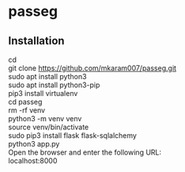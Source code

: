 # passeg
## Installation
cd  
git clone https://github.com/mkaram007/passeg.git  
sudo apt install python3  
sudo apt install python3-pip  
pip3 install virtualenv  
cd passeg  
rm -rf venv  
python3 -m venv venv  
source venv/bin/activate  
sudo pip3 install flask flask-sqlalchemy  
python3 app.py  
Open the browser and enter the following URL:  
  localhost:8000  

